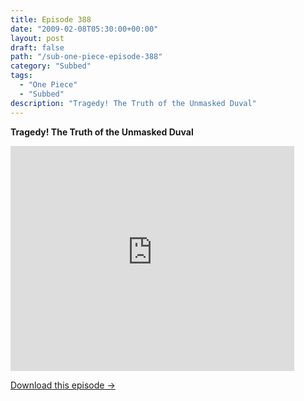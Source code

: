 ```yaml
---
title: Episode 388
date: "2009-02-08T05:30:00+00:00"
layout: post
draft: false
path: "/sub-one-piece-episode-388"
category: "Subbed"
tags:
  - "One Piece"
  - "Subbed"
description: "Tragedy! The Truth of the Unmasked Duval"
---
```


**Tragedy! The Truth of the Unmasked Duval**

<iframe width="640" height="360" src="https://www.rapidvideo.com/e/FXV0XL5UES" frameborder="0" marginwidth=0 marginheight=0 scrolling=no allowfullscreen style="max-width:90%;"></iframe>

<a href="http://ouo.io/qs/eCodkFEQ?s=https://www.rapidvideo.com/d/FXV0XL5UES" class="styled_a">Download this episode →</a>

